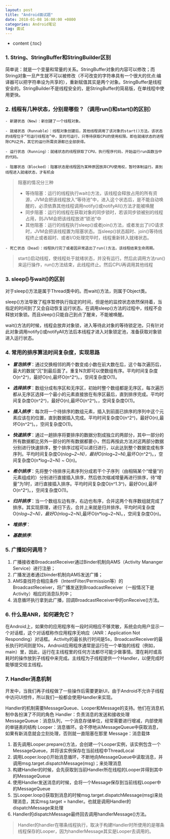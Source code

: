 ```yaml
---
layout: post
title: "Android面试题"
date: 2018-01-08 16:00:00 +0800
categories: Android笔记
tag: 面试
---
```

* content
{:toc}

### 1. String、StringBuffer和StringBuilder区别
简单说：就是一个变量和常量的关系。StringBuffer对象的内容可以修改；而String对象一旦产生就不可以被修改（不可改变的字符串具有一个很大的优点:编译器可以把字符串设为共享的），重新赋值其实是两个对象。StringBuffer是线程安全的。StringBuilder不是线程安全的，是StringBuffer的简易版，在单线程中使用更快。

### 2. 线程有几种状态，分别是哪些？（调用run()和start()的区别）
	- 新建状态（New）：新创建了一个线程对象。

	- 就绪状态（Runnable）：线程对象创建后，其他线程调用了该对象的start()方法。该状态的线程位于“可运行线程池”中，变的可运行，只等待获取CPU的使用权限。即在就绪状态的进程除CPU之外，其它的运行所需资源都已全部获得。

	- 运行状态（Running）：就绪状态的线程获取了CPU，执行程序代码，开始运行run函数当中的代码。

	- 阻塞状态（Blocked）：阻塞状态是线程因为某种原因放弃CPU使用权，暂时体制运行。直到线程进入就绪状态，才有机会

>阻塞的情况分三种
>- 等待阻塞：运行的线程执行wait()方法，该线程会释放占用的所有资源，JVM会把该线程放入“等待池”中，进入这个状态后，是不能自动唤醒的，必须依靠其他线程调用notify()或notifyAll()方法才能被唤醒
>- 同步阻塞：运行的线程在获取对象的同步锁时，若该同步锁被别的线程占用，则JVM会把该线程放进“锁池”中
>- 其他阻塞：运行的线程执行sleep()或者join()方法，或者发出了I/O请求时，JVM会把该线程置为阻塞状态。当sleep()状态超时、join()等待线程终止或者超时、或者I/O处理完毕时，线程重新转入就绪状态。

	- 死亡状态（Dead）：线程执行完了或者因异常退出了run()方法，该线程结束生命周期。


> start()启动线程，使线程处于就绪状态，并没有运行。然后此调用方法run()来运行操作，run()方法结束，此线程终止。然后CPU再调用其他线程

### 3. sleep()与wait()的区别
对于sleep()方法是属于Thread类中的。而wait()方法，则属于Object类。

sleep()方法导致了程序暂停执行指定的时间，但是他的监控状态依然保持着，当指定的时间到了又会自动恢复运行状态。在调用sleep()方法的过程中，线程不会释放对象锁。而且sleep()只能自己到点了醒来，不能被唤醒。

wait()方法的时候，线程会放弃对象锁，进入等待此对象的等待锁定池，只有针对此对象调用notify()或notifyAll方法后本线程才进入对象锁定池，准备获取对象锁进入运行状态。

### 4. 常用的排序算法时间复杂度，实现思路
- ***冒泡排序***：通过交换相邻的两个数变成小数在前大数在后，这个每次遍历后，最大的数就“沉”到最后面了。重复N次即可以使数组有序。平均时间复杂度O(n^2^)，最好O(n),最坏O(n^2^)。，空间复杂度O(1)。

- ***选择排序***：数组分成有序区和无序区，初始时整个数组都是无序区，每次遍历都从无序区选择一个最小的元素直接放在有序区最后，直到排序完成。平均时间复杂度O(n^2^)，最好O(n),最坏O(n^2^)。，空间复杂度O(1)。

- ***插入排序***：每次将一个待排序的数组元素，插入到前面已排序的序列中这个元素应该在的位置，直到数据插入完成。平均时间复杂度O(n^2^)，最好O(n),最坏O(n^2^)。，空间复杂度O(1)。

- ***快速排序***：通过一趟排序将要排序的数据分割成独立的两部分，其中一部分的所有数据都比另外一部分的所有数据都要小，然后再按此方法对这两部分数据分别进行快速排序，整个排序过程可以递归进行，以此达到整个数据变成有序序列。平均时间复杂度O(n*log~2~N)，最好O(n*log~2~N),最坏O(n^2^)。，空间复杂度O(n*log~2~N) ~ O(n)。

- ***希尔排序***：先将整个待排序元素序列分成若干个子序列（由相隔某个“增量”的元素组成的）分别进行直接插入排序，然后依次缩减增量再进行排序，待“增量”为1时，进行直接插入排序。平均时间复杂度O(n^1.3^)，最好O(n),最坏O(n^2^)。，空间复杂度O(1)。

- ***归并排序***：当一个数组左边有序，右边也有序，合并这两个有序数组就完成了排序。其实现原理，递归下去，合并上来就是归并排序。平均时间复杂度O(n*log~2~N)，最好O(n*log~2~N),最坏O(n*log~2~N)。，空间复杂度O(n)。

- ***堆排序***：

- ***基数排序***:

### 5. 广播如何调用？
1. 广播接收者BroadcastReceiver通过Binder机制向AMS（Activity Mananger Service）进行注册；
2. 广播发送者通过binder机制向AMS发送广播；
3. AMS查找符合相应条件（IntentFilter/Permission等）的BroadcastReceiver，将广播发送到BroadcastReceiver（一般情况下是Activity）相应的消息队列中；
4. 消息循环执行拿到此广播，回调BroadcastReceiver中的onReceive()方法。

### 6. 什么是ANR，如何避免它？

在Android上，如果你的应用程序有一段时间相应不够灵敏，系统会向用户显示一个对话框，这个对话框称作应用程序无响应（ANR：Application Not Responding）对话框。
Activity的最长执行时间是5s，BroadcastReceiver的最长执行时间则是10s，Android应用程序通常是运行在一个单独的线程（例如，main）里，因此，运行在主线程里的任何方法都尽可能少做事情。潜在耗时或高耗时的操作放到子线程中来完成。主线程为子线程提供一个Handler，以便完成时能够提交给主线程。

### 7. Handler消息机制

开发中，当我们再子线程做了一些操作后需要更新UI，由于Android不允许子线程中访问UI控件，所以我们一般都会使用Handler来实现。

Handler的机制需要MessageQueue、Looper和Message的支持。他们在消息机制中各扮演了不同的角色
Handler：负责消息的发送和接收处理
MessageQueue：消息队列，一个消息存储单位，经常需要进行增减，内部使用的单链表的结构
Looper：消息循环。会不停地从MessageQueue中获取消息，如果有新消息就会立刻处理，否则就一直阻塞在那里
Message：消息载体

1. 首先调用Looper.prepare()方法，会创建一个Looper实例，该实例包含一个MessageQueue，并将该实例保存在当前线程中ThreadLocal
2. 调用Looper.loop()开始消息循环，不断地向MessageQueue中读取消息，并调用msg.target.dispatchMessage(msg)；来处理消息
3. 构建Handler的时候，会先获取到当前Handler所在线程的Looper并得到其中的MessageQueue
4. 使用Handler发送消息的时候，会将一个Message保存到当前线程Looper中的MessageQueue
5. 当Looper.loop()获取到消息的时候msg.target.dispatchMessage(msg)来处理消息，其实msg.target = handler。也就是调用Handler的dispatchMessage来处理
6. Handler的dispatchMessage最终回去调用handlerMessage()方法。

> Handler的handler在哪条线程执行，取决于构建Handler时所使用的是哪条线程保存的Looper，因为handlerMessage其实是Looper去调用的。